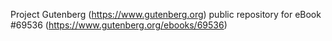Project Gutenberg (https://www.gutenberg.org) public repository for
eBook #69536 (https://www.gutenberg.org/ebooks/69536)
